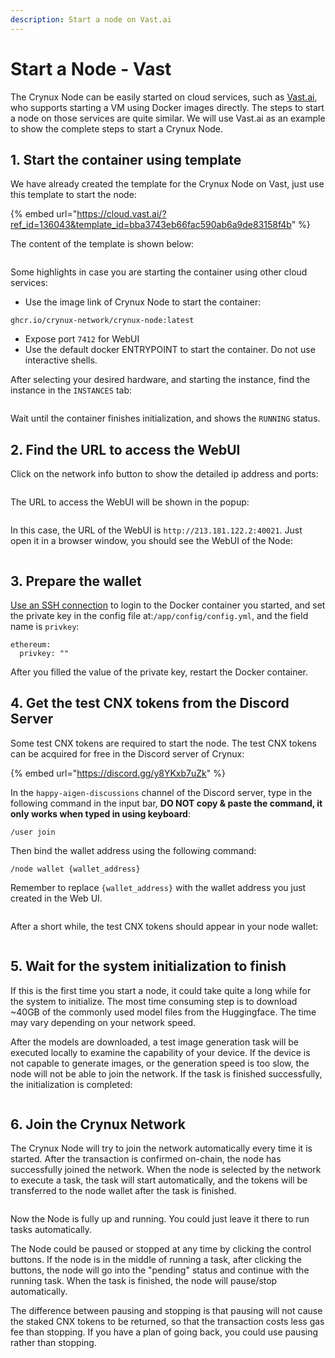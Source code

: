 ```yaml
---
description: Start a node on Vast.ai
---
```


# Start a Node - Vast

The Crynux Node can be easily started on cloud services, such as [Vast.ai](https://vast.ai/), who supports starting a VM using Docker images directly. The steps to start a node on those services are quite similar. We will use Vast.ai as an example to show the complete steps to start a Crynux Node.

## 1. Start the container using template

We have already created the template for the Crynux Node on Vast, just use this template to start the node:

{% embed url="https://cloud.vast.ai/?ref_id=136043&template_id=bba3743eb66fac590ab6a9de83158f4b" %}

The content of the template is shown below:

<figure><img src="../../.gitbook/assets/e2e99275247966afe9197eee2f70218.png" alt=""><figcaption></figcaption></figure>

Some highlights in case you are starting the container using other cloud services:

* Use the image link of Crynux Node to start the container:&#x20;

`ghcr.io/crynux-network/crynux-node:latest`

* Expose port `7412` for WebUI
* Use the default docker ENTRYPOINT to start the container. Do not use interactive shells.

After selecting your desired hardware, and starting the instance, find the instance in the `INSTANCES` tab:

<figure><img src="../../.gitbook/assets/c35f22fdcc91d9906363314ce7ff526.png" alt=""><figcaption></figcaption></figure>

Wait until the container finishes initialization, and shows the `RUNNING` status.

## 2. Find the URL to access the WebUI

Click on the network info button to show the detailed ip address and ports:

<figure><img src="../../.gitbook/assets/image (3).png" alt=""><figcaption></figcaption></figure>

The URL to access the WebUI will be shown in the popup:

<figure><img src="../../.gitbook/assets/image (4).png" alt=""><figcaption></figcaption></figure>

In this case, the URL of the WebUI is `http://213.181.122.2:40021`. Just open it in a browser window, you should see the WebUI of the Node:

<figure><img src="../../.gitbook/assets/1d2593321953160bab0838ed3d54748.png" alt=""><figcaption></figcaption></figure>

## 3. Prepare the wallet

[Use an SSH connection](https://vast.ai/docs/gpu-instances/ssh?_gl=1*ye4y7p*_gcl_au*OTc1MTUwMTIwLjE3MTY2MTA3OTkuMzAyNTUxNjAzLjE3MTY2NDIxMzkuMTcxNjY0MjEzOA..*_ga*NTc0NjQxMDIwLjE3MTY2MTA3OTk.*_ga_DG15WC8WXG*MTcxNjYxMDc5OS4xLjEuMTcxNjY0Nzg1MC42MC4wLjA.) to login to the Docker container you started, and set the private key in the config file at:`/app/config/config.yml`, and the field name is `privkey`:

```
ethereum:
  privkey: ""
```

After you filled the value of the private key, restart the Docker container.

## 4. Get the test CNX tokens from the Discord Server

Some test CNX tokens are required to start the node. The test CNX tokens can be acquired for free in the Discord server of Crynux:

{% embed url="https://discord.gg/y8YKxb7uZk" %}

In the `happy-aigen-discussions` channel of the Discord server, type in the following command in the input bar, **DO NOT copy & paste the command, it only works when typed in using keyboard**:

```
/user join
```

Then bind the wallet address using the following command:

```
/node wallet {wallet_address}
```

Remember to replace `{wallet_address}` with the wallet address you just created in the Web UI.

<figure><img src="../../.gitbook/assets/f8d5a672e0b753ad9f6ce99ff85a0fb.png" alt=""><figcaption></figcaption></figure>

After a short while, the test CNX tokens should appear in your node wallet:

<figure><img src="../../.gitbook/assets/336e0e3d3e49835b681851733e7efa2.png" alt=""><figcaption></figcaption></figure>

## 5. Wait for the system initialization to finish

If this is the first time you start a node, it could take quite a long while for the system to initialize. The most time consuming step is to download \~40GB of the commonly used model files from the Huggingface. The time may vary depending on your network speed.

After the models are downloaded, a test image generation task will be executed locally to examine the capability of your device. If the device is not capable to generate images, or the generation speed is too slow, the node will not be able to join the network. If the task is finished successfully, the initialization is completed:

<figure><img src="../../.gitbook/assets/1daf6bc8396c38c44072803a2924d09.png" alt=""><figcaption></figcaption></figure>

## 6. Join the Crynux Network

The Crynux Node will try to join the network automatically every time it is started. After the transaction is confirmed on-chain, the node has successfully joined the network. When the node is selected by the network to execute a task, the task will start automatically, and the tokens will be transferred to the node wallet after the task is finished.

<figure><img src="../../.gitbook/assets/6c659fa275de50dfa6fa82fae3f97d6.png" alt=""><figcaption></figcaption></figure>

Now the Node is fully up and running. You could just leave it there to run tasks automatically.

The Node could be paused or stopped at any time by clicking the control buttons. If the node is in the middle of running a task, after clicking the buttons, the node will go into the "pending" status and continue with the running task. When the task is finished, the node will pause/stop automatically.

The difference between pausing and stopping is that pausing will not cause the staked CNX tokens to be returned, so that the transaction costs less gas fee than stopping. If you have a plan of going back, you could use pausing rather than stopping.&#x20;
